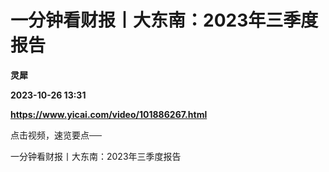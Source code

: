 # 一分钟看财报丨大东南：2023年三季度报告
**灵犀**

**2023-10-26 13:31**

**https://www.yicai.com/video/101886267.html**

点击视频，速览要点──

一分钟看财报丨大东南：2023年三季度报告